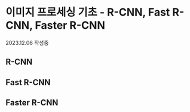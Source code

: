 # 이미지 프로세싱 기초 - R-CNN, Fast R-CNN, Faster R-CNN

2023.12.06 작성중

## R-CNN

## Fast R-CNN

## Faster R-CNN